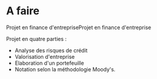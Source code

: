 # A faire 
Projet en finance d'entrepriseProjet en finance d'entreprise

Projet en quatre parties : 
- Analyse des risques de crédit
- Valorisation d'entreprise
- Elaboration d'un portefeuille
- Notation selon la méthodologie Moody's. 